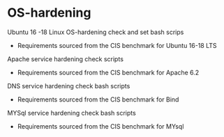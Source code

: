 # OS-hardening

Ubuntu 16 -18 Linux OS-hardening check and set bash scrips
* Requirements sourced from the CIS benchmark for Ubuntu 16-18 LTS

Apache service hardening check scripts 
* Requirements sourced from the CIS benchmark for Apache 6.2 

DNS service hardening check bash scripts
* Requirements sourced from the CIS benchmark for Bind

MYSql service hardening check bash scripts
* Requirements sourced from the CIS benchmark for MYsql


